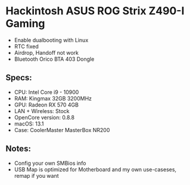 Hackintosh ASUS ROG Strix Z490-I Gaming
========================================

- Enable dualbooting with Linux
- RTC fixed
- Airdrop, Handoff not work
- Bluetooth Orico BTA 403 Dongle

Specs:
----------------
 - CPU: Intel Core i9 - 10900
 - RAM: Kingmax 32GB 3200MHz
 - GPU: Radeon RX 570 4GB
 - LAN + Wireless: Stock
 - OpenCore version: 0.8.8
 - macOS: 13.1
 - Case: CoolerMaster MasterBox NR200

Notes:
--------------
- Config your own SMBios info
- USB Map is optimized for Motherboard and my own use-caseses, remap if 
you want


